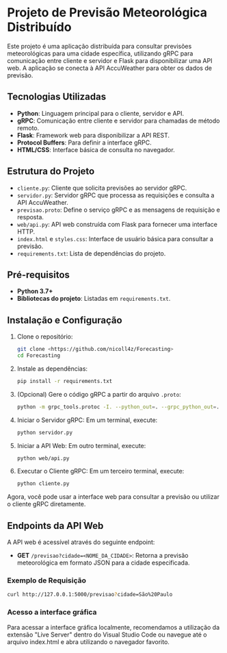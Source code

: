 # Projeto de Previsão Meteorológica Distribuído

Este projeto é uma aplicação distribuída para consultar previsões meteorológicas para uma cidade específica, utilizando gRPC para comunicação entre cliente e servidor e Flask para disponibilizar uma API web. A aplicação se conecta à API AccuWeather para obter os dados de previsão.

## Tecnologias Utilizadas

- **Python**: Linguagem principal para o cliente, servidor e API.
- **gRPC**: Comunicação entre cliente e servidor para chamadas de método remoto.
- **Flask**: Framework web para disponibilizar a API REST.
- **Protocol Buffers**: Para definir a interface gRPC.
- **HTML/CSS**: Interface básica de consulta no navegador.

## Estrutura do Projeto

- `cliente.py`: Cliente que solicita previsões ao servidor gRPC.
- `servidor.py`: Servidor gRPC que processa as requisições e consulta a API AccuWeather.
- `previsao.proto`: Define o serviço gRPC e as mensagens de requisição e resposta.
- `web/api.py`: API web construída com Flask para fornecer uma interface HTTP.
- `index.html` e `styles.css`: Interface de usuário básica para consultar a previsão.
- `requirements.txt`: Lista de dependências do projeto.

## Pré-requisitos

- **Python 3.7+**
- **Bibliotecas do projeto**: Listadas em `requirements.txt`.

## Instalação e Configuração

1. Clone o repositório:
    ```bash
    git clone <https://github.com/nicoll4z/Forecasting>
    cd Forecasting
    ```

2. Instale as dependências:
    ```bash
    pip install -r requirements.txt
    ```

3. (Opcional) Gere o código gRPC a partir do arquivo `.proto`:
    ```bash
    python -m grpc_tools.protoc -I. --python_out=. --grpc_python_out=. previsao.proto
    ```

4. Iniciar o Servidor gRPC: Em um terminal, execute:
    ```bash
    python servidor.py
    ```

5. Iniciar a API Web: Em outro terminal, execute:
    ```bash
    python web/api.py
    ```

6. Executar o Cliente gRPC: Em um terceiro terminal, execute:
    ```bash
    python cliente.py
    ```

Agora, você pode usar a interface web para consultar a previsão ou utilizar o cliente gRPC diretamente.

## Endpoints da API Web

A API web é acessível através do seguinte endpoint:

- **GET** `/previsao?cidade=<NOME_DA_CIDADE>`: Retorna a previsão meteorológica em formato JSON para a cidade especificada.

### Exemplo de Requisição

```bash
curl http://127.0.0.1:5000/previsao?cidade=São%20Paulo
```

### Acesso a interface gráfica 

Para acessar a interface gráfica localmente, recomendamos a utilização da extensão "Live Server" dentro do Visual Studio Code ou navegue até o arquivo index.html e abra utilizando o navegador favorito. 
